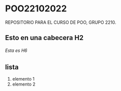 # POO22102022
REPOSITORIO PARA EL CURSO DE POO, GRUPO 2210.

## Esto en una cabecera H2
###### Esta es H6

## lista 

1. elemento 1
1. elemento 2

